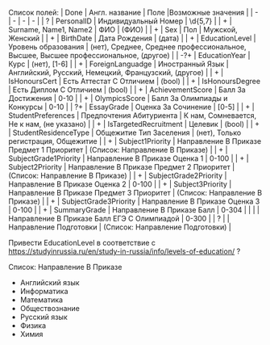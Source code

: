 Список полей:
| Done | Англ. название | Поле |Возможные значения |
| - | - | - | - |
| ?  | PersonalID            | Индивидуальный Номер                          | \d{5,7}                                              |
| +  | Surname, Name1, Name2 | ФИО                                           | (ФИО)                                                |
| +  | Sex                   | Пол                                           | Мужской, Женский                                     |
| +  | BirthDate             | Дата Рождения                                 | (дата)                                               |
| +  | EducationLevel        | Уровень образования                           | (нет), Среднее, Среднее профессиональное, Высшее, Высшее профессиональное, (другое) |
| -?+ | EducationYear         | Курс                                          | (нет), [1-6]                                         |
| +  | ForeignLanguadge      | Иностранный Язык                              | Английский, Русский, Немецкий, Французский, (другое) |
| +  | IsHonoursCert         | Есть Аттестат С Отличием                      | (bool)                                               |
| +  | IsHonoursDegree       | Есть Диплом С Отличием                        | (bool)                                               |
| +  | AchievementScore      | Балл За Достижения                            | 0-10                                                 |
| +  | OlympicsScore         | Балл За Олимпиады и Конкурсы                  | 0-10                                                 |
| ?+ | EssayGrade            | Оценка За Сочинение                           | [0-5]                                                |
| +  | StudentPreferences    | Предпочтения Абитуриента                      | К нам, Сомневается, Не к нам, (не указано)           |
| +  | IsTargetedRecruitment | Целевик                                       | (bool)                                               |
| +  | StudentResidenceType  | Общежитие Тип Заселения                       | (нет), Только регистрация, Общежитие                 |
| +  | Subject1Priority      | Направление В Приказе Предмет 1 Приоритет     | (Список: Направление В Приказе)                      |
| +  | SubjectGrade1Priority | Направление В Приказе Оценка 1                | 0-100                                                |
| +  | Subject2Priority      | Направление В Приказе Предмет 2 Приоритет     | (Список: Направление В Приказе)                      |
| +  | SubjectGrade2Priority | Направление В Приказе Оценка 2                | 0-100                                                |
| +  | Subject3Priority      | Направление В Приказе Предмет 3 Приоритет     | (Список: Направление В Приказе)                      |
| +  | SubjectGrade3Priority | Направление В Приказе Оценка 3                | 0-100                                                |
| +  | SummaryGrade          | Направление В Приказе Балл                    | 0-304                                                |
|    |                       | Направление В Приказе Балл ЕГЭ С Олимпиадой   | 0-300                                                |
| ?  |                       | Направление Подготовки                        | (Список: Направление Подготовки)                     |

Привести EducationLevel в соответствие с https://studyinrussia.ru/en/study-in-russia/info/levels-of-education/ ?

Список: Направление В Приказе
* Английский язык
* Информатика
* Математика
* Обществознание
* Русский язык
* Физика
* Химия
